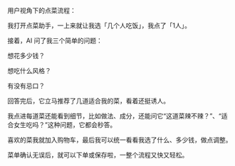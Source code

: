 用户视角下的点菜流程：


我打开点菜助手，一上来就让我选「几个人吃饭」，我点了「1人」。

接着，AI 问了我三个简单的问题：

想花多少钱？

想吃什么风格？

有没有忌口？

回答完后，它立马推荐了几道适合我的菜，看着还挺诱人。

我点进每道菜还能看到细节，比如做法、成分，还能问它“这道菜辣不辣？”、“适合女生吃吗？”这种问题，它都会秒答。

喜欢的菜我就加入购物车，最后我可以统一看看我选了什么、多少钱，做点调整。

菜单确认无误后，就可以下单或保存啦，一整个流程又快又轻松。